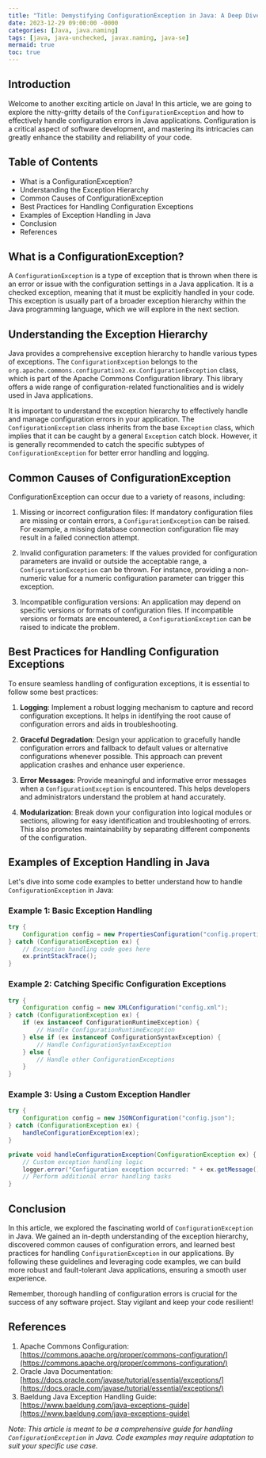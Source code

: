 ```yaml
---
title: "Title: Demystifying ConfigurationException in Java: A Deep Dive into Handling Configuration Errors Seamlessly"
date: 2023-12-29 09:00:00 -0000
categories: [Java, java.naming]
tags: [java, java-unchecked, javax.naming, java-se]
mermaid: true
toc: true
---
```



## Introduction
Welcome to another exciting article on Java! In this article, we are going to explore the nitty-gritty details of the `ConfigurationException` and how to effectively handle configuration errors in Java applications. Configuration is a critical aspect of software development, and mastering its intricacies can greatly enhance the stability and reliability of your code.

## Table of Contents
- What is a ConfigurationException?
- Understanding the Exception Hierarchy
- Common Causes of ConfigurationException
- Best Practices for Handling Configuration Exceptions
- Examples of Exception Handling in Java
- Conclusion
- References

## What is a ConfigurationException?
A `ConfigurationException` is a type of exception that is thrown when there is an error or issue with the configuration settings in a Java application. It is a checked exception, meaning that it must be explicitly handled in your code. This exception is usually part of a broader exception hierarchy within the Java programming language, which we will explore in the next section.

## Understanding the Exception Hierarchy
Java provides a comprehensive exception hierarchy to handle various types of exceptions. The `ConfigurationException` belongs to the `org.apache.commons.configuration2.ex.ConfigurationException` class, which is part of the Apache Commons Configuration library. This library offers a wide range of configuration-related functionalities and is widely used in Java applications.

It is important to understand the exception hierarchy to effectively handle and manage configuration errors in your application. The `ConfigurationException` class inherits from the base `Exception` class, which implies that it can be caught by a general `Exception` catch block. However, it is generally recommended to catch the specific subtypes of `ConfigurationException` for better error handling and logging.

## Common Causes of ConfigurationException
ConfigurationException can occur due to a variety of reasons, including:

1. Missing or incorrect configuration files: If mandatory configuration files are missing or contain errors, a `ConfigurationException` can be raised. For example, a missing database connection configuration file may result in a failed connection attempt.

2. Invalid configuration parameters: If the values provided for configuration parameters are invalid or outside the acceptable range, a `ConfigurationException` can be thrown. For instance, providing a non-numeric value for a numeric configuration parameter can trigger this exception.

3. Incompatible configuration versions: An application may depend on specific versions or formats of configuration files. If incompatible versions or formats are encountered, a `ConfigurationException` can be raised to indicate the problem.

## Best Practices for Handling Configuration Exceptions
To ensure seamless handling of configuration exceptions, it is essential to follow some best practices:

1. **Logging**: Implement a robust logging mechanism to capture and record configuration exceptions. It helps in identifying the root cause of configuration errors and aids in troubleshooting.

2. **Graceful Degradation**: Design your application to gracefully handle configuration errors and fallback to default values or alternative configurations whenever possible. This approach can prevent application crashes and enhance user experience.

3. **Error Messages**: Provide meaningful and informative error messages when a `ConfigurationException` is encountered. This helps developers and administrators understand the problem at hand accurately.

4. **Modularization**: Break down your configuration into logical modules or sections, allowing for easy identification and troubleshooting of errors. This also promotes maintainability by separating different components of the configuration.

## Examples of Exception Handling in Java
Let's dive into some code examples to better understand how to handle `ConfigurationException` in Java:

### Example 1: Basic Exception Handling
```java
try {
    Configuration config = new PropertiesConfiguration("config.properties");
} catch (ConfigurationException ex) {
    // Exception handling code goes here
    ex.printStackTrace();
}
```

### Example 2: Catching Specific Configuration Exceptions
```java
try {
    Configuration config = new XMLConfiguration("config.xml");
} catch (ConfigurationException ex) {
    if (ex instanceof ConfigurationRuntimeException) {
        // Handle ConfigurationRuntimeException
    } else if (ex instanceof ConfigurationSyntaxException) {
        // Handle ConfigurationSyntaxException
    } else {
        // Handle other ConfigurationExceptions
    }
}
```

### Example 3: Using a Custom Exception Handler
```java
try {
    Configuration config = new JSONConfiguration("config.json");
} catch (ConfigurationException ex) {
    handleConfigurationException(ex);
}

private void handleConfigurationException(ConfigurationException ex) {
    // Custom exception handling logic
    logger.error("Configuration exception occurred: " + ex.getMessage());
    // Perform additional error handling tasks
}
```

## Conclusion
In this article, we explored the fascinating world of `ConfigurationException` in Java. We gained an in-depth understanding of the exception hierarchy, discovered common causes of configuration errors, and learned best practices for handling `ConfigurationException` in our applications. By following these guidelines and leveraging code examples, we can build more robust and fault-tolerant Java applications, ensuring a smooth user experience.

Remember, thorough handling of configuration errors is crucial for the success of any software project. Stay vigilant and keep your code resilient!

## References
1. Apache Commons Configuration: [https://commons.apache.org/proper/commons-configuration/](https://commons.apache.org/proper/commons-configuration/)
2. Oracle Java Documentation: [https://docs.oracle.com/javase/tutorial/essential/exceptions/](https://docs.oracle.com/javase/tutorial/essential/exceptions/)
3. Baeldung Java Exception Handling Guide: [https://www.baeldung.com/java-exceptions-guide](https://www.baeldung.com/java-exceptions-guide)

*Note: This article is meant to be a comprehensive guide for handling `ConfigurationException` in Java. Code examples may require adaptation to suit your specific use case.*